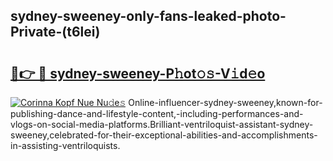 ## sydney-sweeney-only-fans​-leaked-photo​-Private-(t6lei)


# <h2><a href="https://mediaupload.pro?title=sydney-sweeney&ref=git">🔗👉 🔴 sydney-sweeney-P𝚑ot𝚘𝚜-V𝚒d𝚎o</a></h2>

[![Corinna Kopf Nue Nu𝚍e𝚜](https://i.imgur.com/0qMVB7G.gif)](https://mediaupload.pro?title=sydney-sweeney&ref=git)
Online-influencer-sydney-sweeney,known-for-publishing-dance-and-lifestyle-content,-including-performances-and-vlogs-on-social-media-platforms.Brilliant-ventriloquist-assistant-sydney-sweeney,celebrated-for-their-exceptional-abilities-and-accomplishments-in-assisting-ventriloquists.  